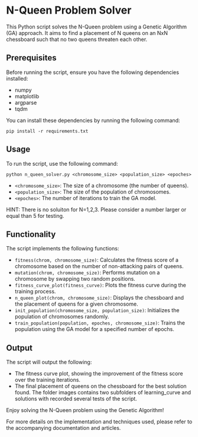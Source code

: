 # N-Queen Problem Solver

This Python script solves the N-Queen problem using a Genetic Algorithm (GA) approach. It aims to find a placement of N queens on an NxN chessboard such that no two queens threaten each other.

## Prerequisites

Before running the script, ensure you have the following dependencies installed:
- numpy
- matplotlib
- argparse
- tqdm


You can install these dependencies by running the following command:

```
pip install -r requirements.txt
```

## Usage

To run the script, use the following command:

```
python n_queen_solver.py <chromosome_size> <population_size> <epoches>
```

- `<chromosome_size>`: The size of a chromosome (the number of queens).
- `<population_size>`: The size of the population of chromosomes.
- `<epoches>`: The number of iterations to train the GA model.

HINT: There is no soluiton for N=1,2,3. Please consider a number larger or equal than 5 for testing. 

## Functionality

The script implements the following functions:

- `fitness(chrom, chromosome_size)`: Calculates the fitness score of a chromosome based on the number of non-attacking pairs of queens.
- `mutation(chrom, chromosome_size)`: Performs mutation on a chromosome by swapping two random positions.
- `fitness_curve_plot(fitness_curve)`: Plots the fitness curve during the training process.
- `n_queen_plot(chrom, chromosome_size)`: Displays the chessboard and the placement of queens for a given chromosome.
- `init_population(chromosome_size, population_size)`: Initializes the population of chromosomes randomly.
- `train_population(population, epoches, chromosome_size)`: Trains the population using the GA model for a specified number of epochs.

## Output

The script will output the following:

- The fitness curve plot, showing the improvement of the fitness score over the training iterations.
- The final placement of queens on the chessboard for the best solution found.
The folder images contains two subfolders of learning_curve and solutions with recorded several tests of the script. 

Enjoy solving the N-Queen problem using the Genetic Algorithm!

For more details on the implementation and techniques used, please refer to the accompanying documentation and articles.